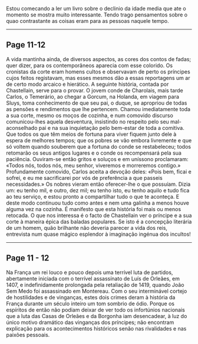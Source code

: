 

Estou comecando a ler um livro sobre o declinio da idade media que ate o momento se mostra muito interessante. Tendo trago pensamentos sobre o quao contrastante as coisas eram para as pessoas naquele tempo.

_____________________________________

## Page 11-12

A vida mantinha ainda, de diversos aspectos, as cores dos contos de fadas;
quer dizer, para os contemporâneos aparecia com esse colorido. Os cronistas da
corte eram homens cultos e observavam de perto os príncipes cujos feitos
registavam, mas esses mesmos dão a essas reportagens um ar de certo modo
arcaico e hierático. A seguinte história, contada por Chastellain, serve para o
provar. O jovem conde de Charolais, mais tarde Carlos, o Temerário, ao chegar a
Gorcum, na Holanda, em viagem para Sluys, toma conhecimento de que seu pai,
o duque, se apropriou de todas as pensões e rendimentos que lhe pertencem.
Chamou imediatamente toda a sua corte, mesmo os moços de cozinha, e num
comovido discurso comunicou-lhes aquela desventura, insistindo no respeito pelo
seu mal-aconselhado pai e na sua inquietação pelo bem-estar de toda a comitiva.
Que todos os que têm meios de fortuna para viver fiquem junto dele à espera de
melhores tempos; que os pobres se vão embora livremente e que só voltem
quando souberem que a fortuna do conde se restabeleceu; todos retomarão os seus
antigos lugares e o conde os recompensará pela sua paciência. Ouviram-se então
gritos e soluços e em uníssono proclamaram: «Todos nós, todos nós, meu senhor,
viveremos e morreremos contigo.» Profundamente comovido, Carlos aceita a
devoção deles: «Pois bem, ficai e sofrei, e eu me sacrificarei por vós de
preferência a que passeis necessidades.» Os nobres vieram então oferecer-lhe o
que possuíam. Dizia um: eu tenho mil, e outro, dez mil; eu tenho isto, eu tenho
aquilo e tudo fica ao teu serviço, e estou pronto a compartilhar tudo o que te
aconteça. E deste modo continuou tudo como antes e nem uma galinha a menos
houve alguma vez na cozinha.
É manifesto que esta história foi mais ou menos retocada. O que nos
interessa é o facto de Chastellain ver o príncipe e a sua corte à maneira épica das
baladas populares. Se isto é a concepção literária de um homem, quão brilhante
não deveria parecer a vida dos reis, entrevista num quase mágico esplendor à
imaginação ingénua dos incultos!

______

## Page 11 - 12

 Na França um rei louco e pouco
depois uma terrível luta de partidos, abertamente iniciada com o terrível
assassínato de Luís de Orleães, em 1407, e indefinidamente prolongada pela
retaliação de 1419, quando João Sem Medo foi assassinado em Montereau. Com
o seu interminável cortejo de hostilidades e de vinganças, estes dois crimes deram
à história da França durante um século inteiro um tom sombrio de ódio. Porque os
espíritos de então não podiam deixar de ver todo os infortúnios nacionais que a
luta das Casas de Orleães e da Borgonha iam desencadear, à luz do único motivo
dramático das vinganças dos príncipes; não encontram explicação para os
acontecimentos históricos senão nas rivalidades e nas paixões pessoais.





